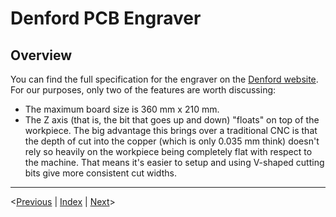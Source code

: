 # Denford PCB Engraver

## Overview

You can find the full specification for the engraver on the [Denford website](https://denford.co.uk/products/pcb-engraver/). For our purposes, only two of the features are worth discussing:

- The maximum board size is 360 mm x 210 mm.
- The Z axis (that is, the bit that goes up and down) "floats" on top of the workpiece. The big advantage this brings over a traditional CNC is that the depth of cut into the copper (which is only 0.035 mm think) doesn't rely so heavily on the workpiece being completely flat with respect to the machine. That means it's easier to setup and using V-shaped cutting bits give more consistent cut widths.

___
  <[Previous](introduction.md) | [Index](index.md) | [Next](kicadgerbers.md)>

